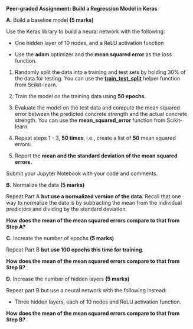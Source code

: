 **Peer-graded Assignment: Build a Regression Model in Keras**

**A.** Build a baseline model **(5 marks)**

Use the Keras library to build a neural network with the following:

- One hidden layer of 10 nodes, and a ReLU activation function

- Use the **adam** optimizer and the **mean squared error** as the loss function.

1. Randomly split the data into a training and test sets by holding 30% of the data for testing. You can use the [**train_test_split**](https://scikit-learn.org/stable/modules/generated/sklearn.model_selection.train_test_split.html "https://scikit-learn.org/stable/modules/generated/sklearn.model_selection.train_test_split.html") helper function from Scikit-learn.

2. Train the model on the training data using **50 epochs**.

3. Evaluate the model on the test data and compute the mean squared error between the predicted concrete strength and the actual concrete strength. You can use the **mean_squared_error** function from Scikit-learn.

4. Repeat steps 1 - 3, **50 times**, i.e., create a list of **50** mean squared errors.

5. Report the **mean and the standard deviation of the mean squared errors.**

Submit your Jupyter Notebook with your code and comments.


**B.** Normalize the data **(5 marks)**

Repeat Part A **but use a normalized version of the data**. Recall that one way to normalize the data is by subtracting the mean from the individual predictors and dividing by the standard deviation.

**How does the mean of the mean squared errors compare to that from Step A?**

**C.** Increate the number of epochs **(5 marks)**

Repeat Part B **but use 100 epochs this time for training**.

**How does the mean of the mean squared errors compare to that from Step B?**

**D.** Increase the number of hidden layers **(5 marks)**

Repeat part B but use a neural network with the following instead:

- Three hidden layers, each of 10 nodes and ReLU activation function.

**How does the mean of the mean squared errors compare to that from Step B?**

